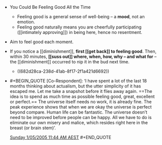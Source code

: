 - You Could Be Feeling Good All the Time
	- Feeling good is a general sense of well-being – a **mood**, not an emotion.
	- Feeling good naturally means you are cheerfully participating ([[intimately approving]]) in being here, hence no resentment.
- Aim to feel good each moment.
- If you notice a [[diminishment]], **first [[get back]] to feeling good**. Then, within 30 minutes, **[[suss out]] where, when, how, why – and what for** – the [[diminishment]] occurred to nip it in the bud next time.
	- ((682d28ca-238d-41ab-8f17-2f1a421d6692))
- #+BEGIN_QUOTE
  [Co-Respondent]: ‘I have spent a lot of the last 18 months thinking about actualism, but the utter simplicity of it has escaped me. Let me take a snapshot before it flies away again. ==The idea is to spend as much time as possible feeling good, great, excellent or perfect.== The universe itself needs no work, it is already fine. The peak experience shows that when we are okay the universe is perfect beyond compare. Human life can be fantastic. The universe doesn’t need to be improved before people can be happy. All we have to do is eliminate our own misery and malice, which resides right here in the breast (or brain stem)’. 
  
  [Sunday 1/05/2005 11:44 AM AEST](https://actualfreedom.com.au/richard/selectedcorrespondence/sc-method5.htm)
  #+END_QUOTE
